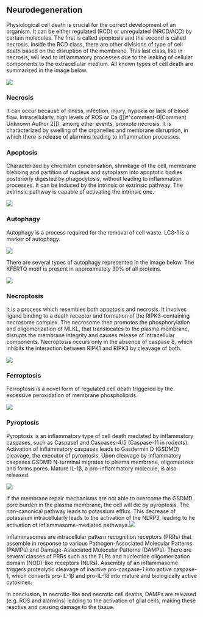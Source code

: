 ## Neurodegeneration

Physiological cell death is crucial for the correct development of an organism. It can be either regulated (RCD) or unregulated (NRCD/ACD) by certain molecules. The first is called apoptosis and the second is called necrosis. Inside the RCD class, there are other divisions of type of cell death based on the disruption of the membrane. This last class, like in necrosis, will lead to inflammatory processes due to the leaking of cellular components to the extracellular medium. All known types of cell death are summarized in the image below.

![](<2 - Source Material/Masters/attachments/Attachment 188.png>)

### Necrosis

It can occur because of illness, infection, injury, hypoxia or lack of blood flow. Intracellularly, high levels of ROS or Ca ([[#^comment-0|Comment Unknown Author 2]]), among other events, promote necrosis. It is characterized by swelling of the organelles and membrane disruption, in which there is release of alarmins leading to inflammation processes.

### Apoptosis

Characterized by chromatin condensation, shrinkage of the cell, membrane blebbing and partition of nucleus and cytoplasm into apoptotic bodies posteriorly digested by phagocytosis, without leading to inflammation processes. It can be induced by the intrinsic or extrinsic pathway. The extrinsic pathway is capable of activating the intrinsic one.

![](<2 - Source Material/Masters/attachments/Attachment 189.png>)

### Autophagy

Autophagy is a process required for the removal of cell waste. LC3-1 is a marker of autophagy.

![](<2 - Source Material/Masters/attachments/Attachment 190.png>)

There are several types of autophagy represented in the image below. The KFERTQ motif is present in approximately 30% of all proteins.

![](<2 - Source Material/Masters/attachments/Attachment 191.png>)

### Necroptosis

It is a process which resembles both apoptosis and necrosis. It involves ligand binding to a death receptor and formation of the RIPK3-containing necrosome complex. The necrosome then promotes the phosphorylation and oligomerization of MLKL, that translocates to the plasma membrane, disrupts the membrane integrity and causes release of intracellular components. Necroptosis occurs only in the absence of caspase 8, which inhibits the interaction between RIPK1 and RIPK3 by cleavage of both.

![](<2 - Source Material/Masters/attachments/Attachment 192.png>)

### Ferroptosis

Ferroptosis is a novel form of regulated cell death triggered by the excessive peroxidation of membrane phospholipids.

![](<2 - Source Material/Masters/attachments/Attachment 193.png>)

### Pyroptosis

Pyroptosis is an inflammatory type of cell death mediated by inflammatory caspases, such as Caspase1 and Caspases-4/5 (Caspase-11 in rodents). Activation of inflammatory caspases leads to Gasdermin D (GSDMD) cleavage, the executor of pyroptosis. Upon cleavage by inflammatory caspases GSDMD N-terminal migrates to plasma membrane, oligomerizes and forms pores. Mature IL-1β, a pro-inflammatory molecule, is also released.

![](<2 - Source Material/Masters/attachments/Attachment 194.png>)

If the membrane repair mechanisms are not able to overcome the GSDMD pore burden in the plasma membrane, the cell will die by pyroptosis. The non-canonical pathway leads to potassium efflux. This decrease of potassium intracellularly leads to the activation of the NLRP3, leading to he activation of inflammasome-mediated pathways.![](<2 - Source Material/Masters/attachments/Attachment 195.png>)

Inflammasomes are intracellular pattern recognition receptors (PRRs) that assemble in response to various Pathogen-Associated Molecular Patterns (PAMPs) and Damage-Associated Molecular Patterns (DAMPs). There are several classes of PRRs such as the TLRs and nucleotide oligomerization domain (NOD)-like receptors (NLRs). Assembly of an inflammasome triggers proteolytic cleavage of inactive pro-caspase-1 into active caspase-1, which converts pro-IL-1β and pro-IL-18 into mature and biologically active cytokines.

In conclusion, in necrotic-like and necrotic cell deaths, DAMPs are released (e.g. ROS and alarmins) leading to the activation of glial cells, making these reactive and causing damage to the tissue.